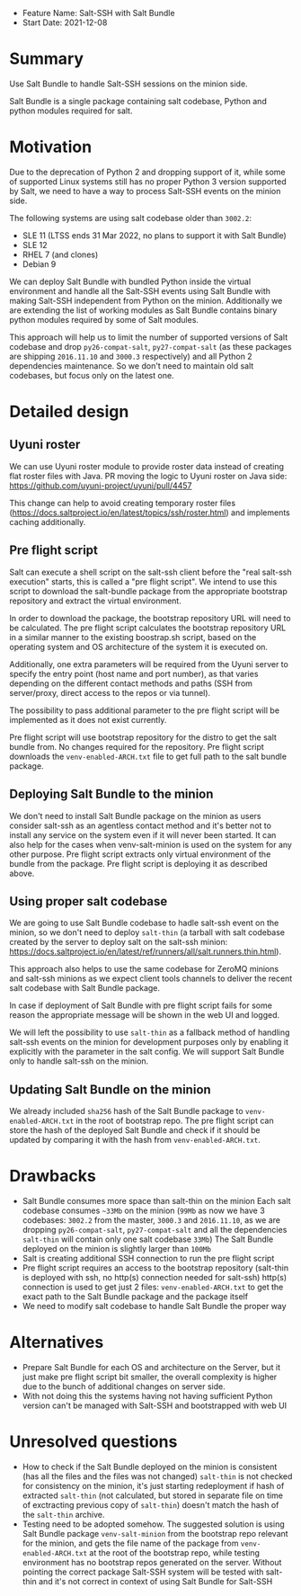 - Feature Name: Salt-SSH with Salt Bundle
- Start Date: 2021-12-08

# Summary
[summary]: #summary

Use Salt Bundle to handle Salt-SSH sessions on the minion side.

Salt Bundle is a single package containing salt codebase, Python and python modules required for salt.

# Motivation
[motivation]: #motivation

Due to the deprecation of Python 2 and dropping support of it, while some of supported Linux systems still has no proper Python 3 version supported by Salt, we need to have a way to process Salt-SSH events on the minion side.

The following systems are using salt codebase older than `3002.2`:
- SLE 11 (LTSS ends 31 Mar 2022, no plans to support it with Salt Bundle)
- SLE 12
- RHEL 7 (and clones)
- Debian 9

We can deploy Salt Bundle with bundled Python inside the virtual environment and handle all the Salt-SSH events using Salt Bundle with making Salt-SSH independent from Python on the minion.
Additionally we are extending the list of working modules as Salt Bundle contains binary python modules required by some of Salt modules.

This approach will help us to limit the number of supported versions of Salt codebase and drop `py26-compat-salt`, `py27-compat-salt` (as these packages are shipping `2016.11.10` and `3000.3` respectively) and all Python 2 dependencies maintenance.
So we don't need to maintain old salt codebases, but focus only on the latest one.

# Detailed design
[design]: #detailed-design

## Uyuni roster

We can use Uyuni roster module to provide roster data instead of creating flat roster files with Java. PR moving the logic to Uyuni roster on Java side: https://github.com/uyuni-project/uyuni/pull/4457

This change can help to avoid creating temporary roster files (https://docs.saltproject.io/en/latest/topics/ssh/roster.html) and implements caching additionally.

## Pre flight script

Salt can execute a shell script on the salt-ssh client before the "real salt-ssh execution" starts, this is called a "pre flight script".
We intend to use this script to download the salt-bundle package from the appropriate bootstrap repository and extract the virtual environment.

In order to download the package, the bootstrap repository URL will need to be calculated.
The pre flight script calculates the bootstrap repository URL in a similar manner to the existing boostrap.sh script, based on the operating system and OS architecture of the system it is executed on.

Additionally, one extra parameters will be required from the Uyuni server to specify the entry point (host name and port number), as that varies depending on the different contact methods and paths (SSH from server/proxy, direct access to the repos or via tunnel).


The possibility to pass additional parameter to the pre flight script will be implemented as it does not exist currently.

Pre flight script will use bootstrap repository for the distro to get the salt bundle from. No changes required for the repository.
Pre flight script downloads the `venv-enabled-ARCH.txt` file to get full path to the salt bundle package.

## Deploying Salt Bundle to the minion

We don't need to install Salt Bundle package on the minion as users consider salt-ssh as an agentless contact method and it's better not to install any service on the system even if it will never been started.
It can also help for the cases when venv-salt-minion is used on the system for any other purpose.
Pre flight script extracts only virtual environment of the bundle from the package.
Pre flight script is deploying it as described above.

## Using proper salt codebase

We are going to use Salt Bundle codebase to hadle salt-ssh event on the minion, so we don't need to deploy `salt-thin` (a tarball with salt codebase created by the server to deploy salt on the salt-ssh minion: https://docs.saltproject.io/en/latest/ref/runners/all/salt.runners.thin.html).

This approach also helps to use the same codebase for ZeroMQ minions and salt-ssh minions as we expect client tools channels to deliver the recent salt codebase with Salt Bundle package.

In case if deployment of Salt Bundle with pre flight script fails for some reason the appropriate message will be shown in the web UI and logged.

We will left the possibility to use `salt-thin` as a fallback method of handling salt-ssh events on the minion for development purposes only by enabling it explicitly with the parameter in the salt config.
We will support Salt Bundle only to handle salt-ssh on the minion.

## Updating Salt Bundle on the minion

We already included `sha256` hash of the Salt Bundle package to `venv-enabled-ARCH.txt` in the root of bootstrap repo.
The pre flight script can store the hash of the deployed Salt Bundle and check if it should be updated by comparing it with the hash from `venv-enabled-ARCH.txt`.

# Drawbacks
[drawbacks]: #drawbacks

  * Salt Bundle consumes more space than salt-thin on the minion
    Each salt codebase consumes `~33Mb` on the minion (`99Mb` as now we have 3 codebases: `3002.2` from the master, `3000.3` and `2016.11.10`, as we are dropping `py26-compat-salt`, `py27-compat-salt` and all the dependencies `salt-thin` will contain only one salt codebase `33Mb`)
    The Salt Bundle deployed on the minion is slightly larger than `100Mb`
  * Salt is creating additional SSH connection to run the pre flight script
  * Pre flight script requires an access to the bootstrap repository (salt-thin is deployed with ssh, no http(s) connection needed for salt-ssh)
    http(s) connection is used to get just 2 files: `venv-enabled-ARCH.txt` to get the exact path to the Salt Bundle package and the package itself
  * We need to modify salt codebase to handle Salt Bundle the proper way

# Alternatives
[alternatives]: #alternatives

- Prepare Salt Bundle for each OS and architecture on the Server, but it just make pre flight script bit smaller, the overall complexity is higher due to the bunch of additional changes on server side.
- With not doing this the systems having not having sufficient Python version can't be managed with Salt-SSH and bootstrapped with web UI

# Unresolved questions
[unresolved]: #unresolved-questions

- How to check if the Salt Bundle deployed on the minion is consistent (has all the files and the files was not changed)
  `salt-thin` is not checked for consistency on the minion, it's just starting redeployment if hash of extracted `salt-thin` (not calculated, but stored in separate file on time of exctracting previous copy of `salt-thin`) doesn't match the hash of the `salt-thin` archive.
- Testing need to be adopted somehow. The suggested solution is using Salt Bundle package `venv-salt-minion` from the bootstrap repo relevant for the minion, and gets the file name of the package from `venv-enabled-ARCH.txt` at the root of the bootstrap repo, while testing environment has no bootstrap repos generated on the server.
  Without pointing the correct package Salt-SSH system will be tested with salt-thin and it's not correct in context of using Salt Bundle for Salt-SSH


